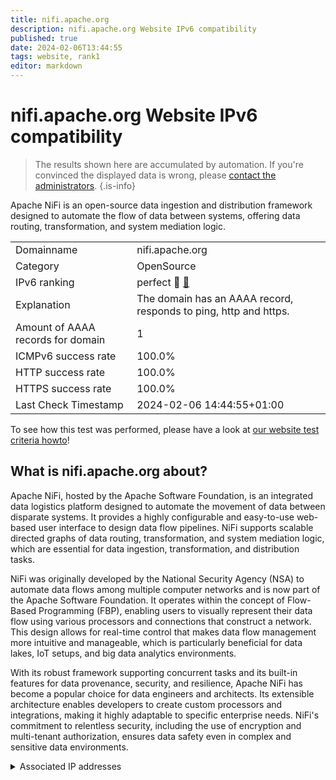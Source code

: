 ```yaml
---
title: nifi.apache.org
description: nifi.apache.org Website IPv6 compatibility
published: true
date: 2024-02-06T13:44:55
tags: website, rank1
editor: markdown
---
```


# nifi.apache.org Website IPv6 compatibility

> The results shown here are accumulated by automation. If you're convinced the displayed data is wrong, please [contact the administrators](/howto/chat). 
{.is-info}

Apache NiFi is an open-source data ingestion and distribution framework designed to automate the flow of data between systems, offering data routing, transformation, and system mediation logic.


|   |   |
| - | - |
| Domainname | nifi.apache.org
| Category | OpenSource |
| IPv6 ranking | perfect :1st_place_medal: [🔗](/howto/ranking) |
| Explanation | The domain has an AAAA record, responds to ping, http and https. |
| Amount of AAAA records for domain | 1 |
| ICMPv6 success rate | 100.0%|
| HTTP success rate | 100.0% |
| HTTPS success rate | 100.0% |
| Last Check Timestamp | 2024-02-06 14:44:55+01:00 |

To see how this test was performed, please have a look at [our website test criteria howto](/howto/testcriteria/website)!


## What is nifi.apache.org about?
Apache NiFi, hosted by the Apache Software Foundation, is an integrated data logistics platform designed to automate the movement of data between disparate systems. It provides a highly configurable and easy-to-use web-based user interface to design data flow pipelines. NiFi supports scalable directed graphs of data routing, transformation, and system mediation logic, which are essential for data ingestion, transformation, and distribution tasks.

NiFi was originally developed by the National Security Agency (NSA) to automate data flows among multiple computer networks and is now part of the Apache Software Foundation. It operates within the concept of Flow-Based Programming (FBP), enabling users to visually represent their data flow using various processors and connections that construct a network. This design allows for real-time control that makes data flow management more intuitive and manageable, which is particularly beneficial for data lakes, IoT setups, and big data analytics environments.

With its robust framework supporting concurrent tasks and its built-in features for data provenance, security, and resilience, Apache NiFi has become a popular choice for data engineers and architects. Its extensible architecture enables developers to create custom processors and integrations, making it highly adaptable to specific enterprise needs. NiFi's commitment to relentless security, including the use of encryption and multi-tenant authorization, ensures data safety even in complex and sensitive data environments.



<details>
<summary>Associated IP addresses</summary>

2a04:4e42::644

</details>
